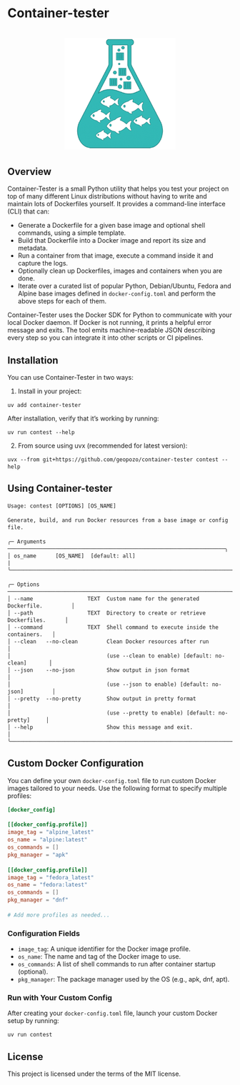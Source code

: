 # Container-tester

<h1 align="center">
	<img
        height="250"
		alt="container_small"
		src="./logo.png">
</h1>

## Overview

Container-Tester is a small Python utility that helps you test your project on top of many different Linux distributions without having to write and maintain lots of Dockerfiles yourself. It provides a command-line interface (CLI) that can:

- Generate a Dockerfile for a given base image and optional shell commands, using a simple template.
- Build that Dockerfile into a Docker image and report its size and metadata.
- Run a container from that image, execute a command inside it and capture the logs.
- Optionally clean up Dockerfiles, images and containers when you are done.
- Iterate over a curated list of popular Python, Debian/Ubuntu, Fedora and Alpine base images defined in `docker-config.toml` and perform the above steps for each of them.

Container-Tester uses the Docker SDK for Python to communicate with your local Docker daemon. If Docker is not running, it prints a helpful error message and exits. The tool emits machine-readable JSON describing every step so you can integrate it into other scripts or CI pipelines.

## Installation

You can use Container-Tester in two ways:

1. Install in your project:

<div class="termy">

```console
uv add container-tester
```

</div>

After installation, verify that it’s working by running:

<div class="termy">

```console
uv run contest --help
```

</div>

2. From source using uvx (recommended for latest version):

<div class="termy">

```console
uvx --from git+https://github.com/geopozo/container-tester contest --help
```

</div>

## Using Container-tester

<div class="termy">

```console
Usage: contest [OPTIONS] [OS_NAME]

Generate, build, and run Docker resources from a base image or config file.

╭─ Arguments ────────────────────────────────────────────────────────────────────╮
│ os_name      [OS_NAME]  [default: all]                                         |
╰────────────────────────────────────────────────────────────────────────────────╯

╭─ Options ──────────────────────────────────────────────────────────────────────╮
│ --name                 TEXT  Custom name for the generated Dockerfile.         │
│ --path                 TEXT  Directory to create or retrieve Dockerfiles.      │
│ --command              TEXT  Shell command to execute inside the containers.   │
│ --clean   --no-clean         Clean Docker resources after run                  │
│                              (use --clean to enable) [default: no-clean]       │
│ --json    --no-json          Show output in json format                        │
│                              (use --json to enable) [default: no-json]         │
│ --pretty  --no-pretty        Show output in pretty format                      │
│                              (use --pretty to enable) [default: no-pretty]     │
│ --help                       Show this message and exit.                       │
╰────────────────────────────────────────────────────────────────────────────────╯
```

</div>

## Custom Docker Configuration

You can define your own `docker-config.toml` file to run custom Docker images tailored to your needs. Use the following format to specify multiple profiles:

```toml
[docker_config]

[[docker_config.profile]]
image_tag = "alpine_latest"
os_name = "alpine:latest"
os_commands = []
pkg_manager = "apk"

[[docker_config.profile]]
image_tag = "fedora_latest"
os_name = "fedora:latest"
os_commands = []
pkg_manager = "dnf"

# Add more profiles as needed...
```

### Configuration Fields

- `image_tag`: A unique identifier for the Docker image profile.
- `os_name`: The name and tag of the Docker image to use.
- `os_commands`: A list of shell commands to run after container startup (optional).
- `pkg_manager`: The package manager used by the OS (e.g., apk, dnf, apt).

### Run with Your Custom Config

After creating your `docker-config.toml` file, launch your custom Docker setup by running:

<div class="termy">

```console
uv run contest
```

</div>

## License

This project is licensed under the terms of the MIT license.
